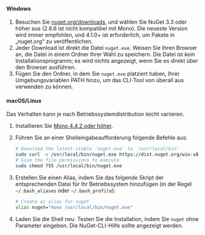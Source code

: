 #### <a name="windows"></a>Windows

1. Besuchen Sie [nuget.org/downloads](https://nuget.org/downloads), und wählen Sie NuGet 3.3 oder höher aus (2.8.6 ist nicht kompatibel mit Mono). Die neueste Version wird immer empfohlen, und 4.1.0+ ist erforderlich, um Pakete in „nuget.org“ zu veröffentlichen.
1. Jeder Download ist direkt die Datei `nuget.exe`. Weisen Sie Ihren Browser an, die Datei in einem Ordner Ihrer Wahl zu speichern. Die Datei ist *kein* Installationsprogramm; es wird nichts angezeigt, wenn Sie es direkt über den Browser ausführen.
1. Fügen Sie den Ordner, in dem Sie `nuget.exe` platziert haben, Ihrer Umgebungsvariablen PATH hinzu, um das CLI-Tool von überall aus verwenden zu können.

#### <a name="macoslinux"></a>macOS/Linux

Das Verhalten kann je nach Betriebssystemdistribution leicht variieren.

1. Installieren Sie [Mono 4.4.2 oder höher](http://www.mono-project.com/docs/getting-started/install/).

1. Führen Sie an einer Shelleingabeaufforderung folgende Befehle aus:

    ```bash
    # Download the latest stable `nuget.exe` to `/usr/local/bin`
    sudo curl -o /usr/local/bin/nuget.exe https://dist.nuget.org/win-x86-commandline/latest/nuget.exe
    # Give the file permissions to execute
    sudo chmod 755 /usr/local/bin/nuget.exe
    ```

1. Erstellen Sie einen Alias, indem Sie das folgende Skript der entsprechenden Datei für Ihr Betriebssystem hinzufügen (in der Regel `~/.bash_aliases` oder `~/.bash_profile`):

    ```bash
    # Create as alias for nuget
    alias nuget="mono /usr/local/bin/nuget.exe"
    ```

1. Laden Sie die Shell neu.  Testen Sie die Installation, indem Sie `nuget` ohne Parameter eingeben. Die NuGet-CLI-Hilfe sollte angezeigt werden.